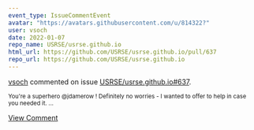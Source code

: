 ```yaml
---
event_type: IssueCommentEvent
avatar: "https://avatars.githubusercontent.com/u/814322?"
user: vsoch
date: 2022-01-07
repo_name: USRSE/usrse.github.io
html_url: https://github.com/USRSE/usrse.github.io/pull/637
repo_url: https://github.com/USRSE/usrse.github.io
---
```


<a href='https://github.com/vsoch' target='_blank'>vsoch</a> commented on issue <a href='https://github.com/USRSE/usrse.github.io/pull/637' target='_blank'>USRSE/usrse.github.io#637</a>.

<small>You're a superhero @jdamerow ! Definitely no worries - I wanted to offer to help in case you needed it....</small>

<a href='https://github.com/USRSE/usrse.github.io/pull/637' target='_blank'>View Comment</a>